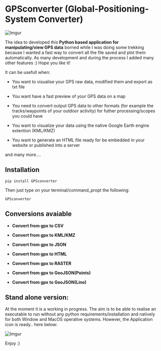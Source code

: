 # GPSconverter (Global-Positioning-System Converter)

![Imgur](https://i.imgur.com/jbCBPkh.png)


 The idea to developed this **Python based application for manipulating/view GPS data** borned while I was doing some trekking because I wanted a fast way to convert all the file saved and plot them automatically. As many development and during the process I added many other features :) Hope you like it! 

It can be usefull when:

- You want to visualise your GPS raw data, modified them and export as txt file

- You want have a fast preview of your GPS data on a map

- You need to convert output GPS data to other formats (for example the tracks/waypoints of your outdoor activity) for futher processing/scopes you could have

- You want to visualize your data using the native Google Earth engine extention (KML/KMZ)

- You want to generate an HTML file ready for be embedded in your website or published into a server 

and many more.... 

## Installation

```
pip install GPSconverter
```

Then just type on your terminal/command_propt the following:

```
GPSconverter
```

## Conversions avaiable

- **Convert from gpx to CSV**

- **Convert from gpx to KML/KMZ**

- **Convert from gpx to JSON**

- **Convert from gpx to HTML**

- **Convert from gpx to RASTER**

- **Convert from gpx to GeoJSON(Points)**

- **Convert from gpx to GeoJSON(Line)**


## Stand alone version:

At the moment it is a working in progress. The aim is to be able to realise an executable to run without any python requirements/installation and natively for both Window and MacOS operative systems. However, the Application icon is ready.. here below:

![Imgur](https://i.imgur.com/1zIm0KGs.png)

Enjoy :)
